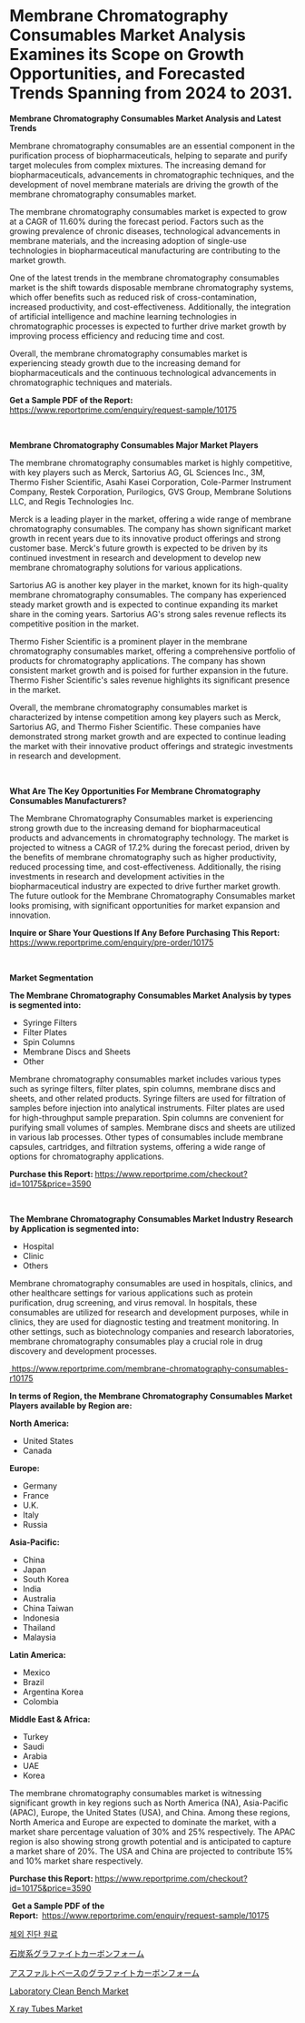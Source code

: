 <p><h1>Membrane Chromatography Consumables Market Analysis Examines its Scope on Growth Opportunities, and Forecasted Trends Spanning from 2024 to 2031.</h1></p><p><strong>Membrane Chromatography Consumables Market Analysis and Latest Trends</strong></p>
<p><p>Membrane chromatography consumables are an essential component in the purification process of biopharmaceuticals, helping to separate and purify target molecules from complex mixtures. The increasing demand for biopharmaceuticals, advancements in chromatographic techniques, and the development of novel membrane materials are driving the growth of the membrane chromatography consumables market.</p><p>The membrane chromatography consumables market is expected to grow at a CAGR of 11.60% during the forecast period. Factors such as the growing prevalence of chronic diseases, technological advancements in membrane materials, and the increasing adoption of single-use technologies in biopharmaceutical manufacturing are contributing to the market growth.</p><p>One of the latest trends in the membrane chromatography consumables market is the shift towards disposable membrane chromatography systems, which offer benefits such as reduced risk of cross-contamination, increased productivity, and cost-effectiveness. Additionally, the integration of artificial intelligence and machine learning technologies in chromatographic processes is expected to further drive market growth by improving process efficiency and reducing time and cost.</p><p>Overall, the membrane chromatography consumables market is experiencing steady growth due to the increasing demand for biopharmaceuticals and the continuous technological advancements in chromatographic techniques and materials.</p></p>
<p><strong>Get a Sample PDF of the Report:&nbsp;</strong> <a href="https://www.reportprime.com/enquiry/request-sample/10175">https://www.reportprime.com/enquiry/request-sample/10175</a></p>
<p>&nbsp;</p>
<p><strong>Membrane Chromatography Consumables Major Market Players</strong></p>
<p><p>The membrane chromatography consumables market is highly competitive, with key players such as Merck, Sartorius AG, GL Sciences Inc., 3M, Thermo Fisher Scientific, Asahi Kasei Corporation, Cole-Parmer Instrument Company, Restek Corporation, Purilogics, GVS Group, Membrane Solutions LLC, and Regis Technologies Inc.</p><p>Merck is a leading player in the market, offering a wide range of membrane chromatography consumables. The company has shown significant market growth in recent years due to its innovative product offerings and strong customer base. Merck's future growth is expected to be driven by its continued investment in research and development to develop new membrane chromatography solutions for various applications.</p><p>Sartorius AG is another key player in the market, known for its high-quality membrane chromatography consumables. The company has experienced steady market growth and is expected to continue expanding its market share in the coming years. Sartorius AG's strong sales revenue reflects its competitive position in the market.</p><p>Thermo Fisher Scientific is a prominent player in the membrane chromatography consumables market, offering a comprehensive portfolio of products for chromatography applications. The company has shown consistent market growth and is poised for further expansion in the future. Thermo Fisher Scientific's sales revenue highlights its significant presence in the market.</p><p>Overall, the membrane chromatography consumables market is characterized by intense competition among key players such as Merck, Sartorius AG, and Thermo Fisher Scientific. These companies have demonstrated strong market growth and are expected to continue leading the market with their innovative product offerings and strategic investments in research and development.</p></p>
<p>&nbsp;</p>
<p><strong>What Are The Key Opportunities For Membrane Chromatography Consumables Manufacturers?</strong></p>
<p><p>The Membrane Chromatography Consumables market is experiencing strong growth due to the increasing demand for biopharmaceutical products and advancements in chromatography technology. The market is projected to witness a CAGR of 17.2% during the forecast period, driven by the benefits of membrane chromatography such as higher productivity, reduced processing time, and cost-effectiveness. Additionally, the rising investments in research and development activities in the biopharmaceutical industry are expected to drive further market growth. The future outlook for the Membrane Chromatography Consumables market looks promising, with significant opportunities for market expansion and innovation.</p></p>
<p><strong>Inquire or Share Your Questions If Any Before Purchasing This Report:</strong> <a href="https://www.reportprime.com/enquiry/pre-order/10175">https://www.reportprime.com/enquiry/pre-order/10175</a></p>
<p>&nbsp;</p>
<p><strong>Market Segmentation</strong></p>
<p><strong>The Membrane Chromatography Consumables Market Analysis by types is segmented into:</strong></p>
<p><ul><li>Syringe Filters</li><li>Filter Plates</li><li>Spin Columns</li><li>Membrane Discs and Sheets</li><li>Other</li></ul></p>
<p><p>Membrane chromatography consumables market includes various types such as syringe filters, filter plates, spin columns, membrane discs and sheets, and other related products. Syringe filters are used for filtration of samples before injection into analytical instruments. Filter plates are used for high-throughput sample preparation. Spin columns are convenient for purifying small volumes of samples. Membrane discs and sheets are utilized in various lab processes. Other types of consumables include membrane capsules, cartridges, and filtration systems, offering a wide range of options for chromatography applications.</p></p>
<p><strong>Purchase this Report:&nbsp;</strong><a href="https://www.reportprime.com/checkout?id=10175&price=3590">https://www.reportprime.com/checkout?id=10175&price=3590</a></p>
<p>&nbsp;</p>
<p><strong>The Membrane Chromatography Consumables Market Industry Research by Application is segmented into:</strong></p>
<p><ul><li>Hospital</li><li>Clinic</li><li>Others</li></ul></p>
<p><p>Membrane chromatography consumables are used in hospitals, clinics, and other healthcare settings for various applications such as protein purification, drug screening, and virus removal. In hospitals, these consumables are utilized for research and development purposes, while in clinics, they are used for diagnostic testing and treatment monitoring. In other settings, such as biotechnology companies and research laboratories, membrane chromatography consumables play a crucial role in drug discovery and development processes.</p></p>
<p><a href="https://www.reportprime.com/membrane-chromatography-consumables-r10175">&nbsp;https://www.reportprime.com/membrane-chromatography-consumables-r10175</a></p>
<p><strong>In terms of Region, the Membrane Chromatography Consumables Market Players available by Region are:</strong></p>
<p>
    <p> <strong> North America: </strong>
        <ul>
            <li>United States</li>
            <li>Canada</li>
        </ul>
        </p> 
    <p> <strong> Europe: </strong>
        <ul>
            <li>Germany</li>
            <li>France</li>
            <li>U.K.</li>
            <li>Italy</li>
            <li>Russia</li>
        </ul>
        </p> 
    <p> <strong> Asia-Pacific: </strong>
        <ul>
            <li>China</li>
            <li>Japan</li>
            <li>South Korea</li>
            <li>India</li>
            <li>Australia</li>
            <li>China Taiwan</li>
            <li>Indonesia</li>
            <li>Thailand</li>
            <li>Malaysia</li>
        </ul>
        </p> 
    <p> <strong> Latin America: </strong>
        <ul>
            <li>Mexico</li>
            <li>Brazil</li>
            <li>Argentina Korea</li>
            <li>Colombia</li>
        </ul>
        </p> 
    <p> <strong> Middle East & Africa: </strong>
        <ul>
            <li>Turkey</li>
            <li>Saudi</li>
            <li>Arabia</li>
            <li>UAE</li>
            <li>Korea</li>
        </ul>
    </p>
    </p>
<p><p>The membrane chromatography consumables market is witnessing significant growth in key regions such as North America (NA), Asia-Pacific (APAC), Europe, the United States (USA), and China. Among these regions, North America and Europe are expected to dominate the market, with a market share percentage valuation of 30% and 25% respectively. The APAC region is also showing strong growth potential and is anticipated to capture a market share of 20%. The USA and China are projected to contribute 15% and 10% market share respectively.</p></p>
<p><strong>Purchase this Report: </strong><a href="https://www.reportprime.com/checkout?id=10175&price=3590">https://www.reportprime.com/checkout?id=10175&price=3590</a></p>
<p>&nbsp;<strong>Get a Sample PDF of the Report:&nbsp;&nbsp;</strong><a href="https://www.reportprime.com/enquiry/request-sample/10175">https://www.reportprime.com/enquiry/request-sample/10175</a></p>
<p><strong></strong></p>
<p><p><a href="https://github.com/muchswr/Market-Research-Report-List-2/blob/main/2002488106600.md">체외 진단 원료</a></p><p><a href="https://github.com/tubbs463/Market-Research-Report-List-3/blob/main/466889385965.md">石炭系グラファイトカーボンフォーム</a></p><p><a href="https://github.com/LeoraEber/Market-Research-Report-List-2/blob/main/543981785966.md">アスファルトベースのグラファイトカーボンフォーム</a></p><p><a href="https://github.com/mbisetmhermsr/Market-Research-Report-List-3/blob/main/laboratory-clean-bench-market.md">Laboratory Clean Bench Market</a></p><p><a href="https://github.com/cameroneffertz/Market-Research-Report-List-2/blob/main/x-ray-tubes-market.md">X ray Tubes Market</a></p></p>